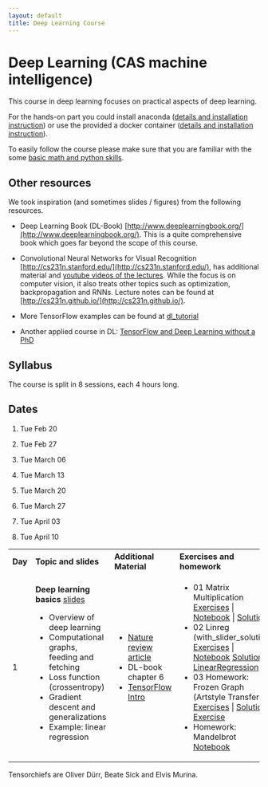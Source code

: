 ```yaml
---
layout: default
title: Deep Learning Course 
---
```

# Deep Learning (CAS machine intelligence) 

This course in deep learning focuses on practical aspects of deep learning. 

For the hands-on part you could install anaconda ([details and installation instruction](anaconda.md)) or use the provided a docker container ([details and installation instruction](docker.md)).

To easily follow the course please make sure that you are familiar with the some [basic math and python skills](prerequistites.md). 

## Other resources
We took inspiration (and sometimes slides / figures) from the following resources.

* Deep Learning Book (DL-Book) [http://www.deeplearningbook.org/](http://www.deeplearningbook.org/). This is a quite comprehensive book which goes far beyond the scope of this course.

* Convolutional Neural Networks for Visual Recognition [http://cs231n.stanford.edu/](http://cs231n.stanford.edu/), has additional material and [youtube videos of the lectures](https://www.youtube.com/playlist?list=PLkt2uSq6rBVctENoVBg1TpCC7OQi31AlC). While the focus is on computer vision, it also treats other topics such as optimization, backpropagation and RNNs. Lecture notes can be found at [http://cs231n.github.io/](http://cs231n.github.io/).

* More TensorFlow examples can be found at [dl_tutorial](https://github.com/oduerr/dl_tutorial/tree/master/tensorflow/) 

* Another applied course in DL: [TensorFlow and Deep Learning without a PhD](https://cloud.google.com/blog/big-data/2017/01/learn-tensorflow-and-deep-learning-without-a-phd)

## Syllabus
The course is split in 8 sessions, each 4 hours long. 

## Dates

1. Tue Feb 20

2. Tue Feb 27

3. Tue March 06

4. Tue March 13

5. Tue March 20

6. Tue March 27 

7. Tue April 03 

8. Tue April 10


<table  class="zebra" width="width:100%">
  <tr>
      <th style="text-align: left;" width="%5">Day</th>
      <th style="text-align: left;" width="%55">Topic and slides</th>
      <th style="text-align: left;" width="%20">Additional Material</th>
      <th style="text-align: left;" width="%20">Exercises and homework</th>
  </tr>
    <!--  Woche 1 -->
    <tr>
    <td style="text-align: left;">1</td>  
  	<td style="text-align: left;"> 
        <b>Deep learning basics</b> <a href="https://www.dropbox.com/s/bvgd0wsp0zkgjm0/lecture01.pdf?dl=1">slides</a>
      		<ul>
      			<li>Overview of deep learning</li>
      			<li>Computational graphs, feeding and fetching</li>
      			<li>Loss function (crossentropy)</li>
      			<li>Gradient descent and generalizations</li>
      			<li>Example: linear regression</li>
      		</ul>
    </td>
    <!--  Additional Material -->
    <td style="text-align: left;"> 
    	<ul>
        <li> <a href='http://www.nature.com/nature/journal/v521/n7553/full/nature14539.html'>Nature review article</a></li>
        <li> DL-book chapter 6</li>
        <li><a href="https://www.tensorflow.org/get_started/get_started">TensorFlow Intro</a></li>
       </ul>
   	</td>    
    <!--  Exercises and Homework -->
    <td style="text-align: left;">
    	<ul>
    		<li>
        		01 Matrix Multiplication 
            <a href="exercises/01_tf_matrix_mult"> Exercises</a> | 
            <a href='https://github.com/tensorchiefs/dl_course/blob/master/notebooks/01_MatrixMultiplication.ipynb'> Notebook</a> | 
            <a href='https://github.com/tensorchiefs/dl_course/blob/master/notebooks/01_MatrixMultiplication_solution.ipynb'> Solution</a> 
        </li>
    		<li>
        		02 Linreg (with_slider_solution) 
            <a href="exercises/02_linreg_with_slider"> Exercises</a> |
            <a href='https://github.com/tensorchiefs/dl_course/blob/master/notebooks/02_Linreg_with_slider.ipynb'> Notebook</a> 
            <a href='https://github.com/tensorchiefs/dl_course/blob/master/notebooks/02_Linreg_with_slider_solution.ipynb'> Solution LinearRegression </a> 
        </li>
        <li>
              03 Homework: Frozen Graph (Artstyle Transfer)
              <a href="exercises/03_Loading_Frozen_Graph"> Exercises</a> |
              <a href='https://github.com/tensorchiefs/dl_course/blob/master/notebooks/03_Loading_Frozen_Graph_solution.ipynb'> Solution Exercise</a> 
        </li>
    		<li>
    			 Homework: Mandelbrot <a href='https://github.com/oduerr/dl_tutorial/blob/master/tensorflow/simple_ops/Mandelbrot.ipynb'> Notebook</a> 
    		</li> 
    </ul>
  </td>   
  </tr>
</table>
 















Tensorchiefs are Oliver Dürr, Beate Sick and Elvis Murina.

